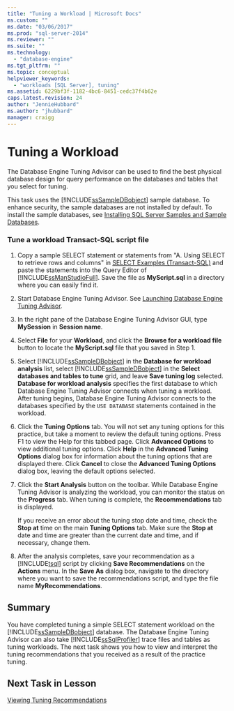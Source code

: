 ```yaml
---
title: "Tuning a Workload | Microsoft Docs"
ms.custom: ""
ms.date: "03/06/2017"
ms.prod: "sql-server-2014"
ms.reviewer: ""
ms.suite: ""
ms.technology: 
  - "database-engine"
ms.tgt_pltfrm: ""
ms.topic: conceptual
helpviewer_keywords: 
  - "workloads [SQL Server], tuning"
ms.assetid: 6229bf3f-1182-4bc6-8451-cedc37f4b62e
caps.latest.revision: 24
author: "JennieHubbard"
ms.author: "jhubbard"
manager: craigg
---
```

# Tuning a Workload
  The Database Engine Tuning Advisor can be used to find the best physical database design for query performance on the databases and tables that you select for tuning.  
  
 This task uses the [!INCLUDE[ssSampleDBobject](../../includes/sssampledbobject-md.md)] sample database. To enhance security, the sample databases are not installed by default. To install the sample databases, see [Installing SQL Server Samples and Sample Databases](http://sqlserversamples.codeplex.com).  
  
### Tune a workload Transact-SQL script file  
  
1.  Copy a sample SELECT statement or statements from "A. Using SELECT to retrieve rows and columns" in [SELECT Examples &#40;Transact-SQL&#41;](/sql/t-sql/queries/select-examples-transact-sql) and paste the statements into the Query Editor of [!INCLUDE[ssManStudioFull](../../includes/ssmanstudiofull-md.md)]. Save the file as **MyScript.sql** in a directory where you can easily find it.  
  
2.  Start Database Engine Tuning Advisor. See [Launching Database Engine Tuning Advisor](../../relational-databases/performance/database-engine-tuning-advisor.md).  
  
3.  In the right pane of the Database Engine Tuning Advisor GUI, type **MySession** in **Session name**.  
  
4.  Select **File** for your **Workload**, and click the **Browse for a workload file** button to locate the **MyScript.sql** file that you saved in Step 1.  
  
5.  Select [!INCLUDE[ssSampleDBobject](../../includes/sssampledbobject-md.md)] in the **Database for workload analysis** list, select [!INCLUDE[ssSampleDBobject](../../includes/sssampledbobject-md.md)] in the **Select databases and tables to tune** grid, and leave **Save tuning log** selected. **Database for workload analysis** specifies the first database to which Database Engine Tuning Advisor connects when tuning a workload. After tuning begins, Database Engine Tuning Advisor connects to the databases specified by the `USE DATABASE` statements contained in the workload.  
  
6.  Click the **Tuning Options** tab. You will not set any tuning options for this practice, but take a moment to review the default tuning options. Press F1 to view the Help for this tabbed page. Click **Advanced Options** to view additional tuning options. Click **Help** in the **Advanced Tuning Options** dialog box for information about the tuning options that are displayed there. Click **Cancel** to close the **Advanced Tuning Options** dialog box, leaving the default options selected.  
  
7.  Click the **Start Analysis** button on the toolbar. While Database Engine Tuning Advisor is analyzing the workload, you can monitor the status on the **Progress** tab. When tuning is complete, the **Recommendations** tab is displayed.  
  
     If you receive an error about the tuning stop date and time, check the **Stop at** time on the main **Tuning Options** tab. Make sure the **Stop at** date and time are greater than the current date and time, and if necessary, change them.  
  
8.  After the analysis completes, save your recommendation as a [!INCLUDE[tsql](../../includes/tsql-md.md)] script by clicking **Save Recommendations** on the **Actions** menu. In the **Save As** dialog box, navigate to the directory where you want to save the recommendations script, and type the file name **MyRecommendations**.  
  
## Summary  
 You have completed tuning a simple SELECT statement workload on the [!INCLUDE[ssSampleDBobject](../../includes/sssampledbobject-md.md)] database. The Database Engine Tuning Advisor can also take [!INCLUDE[ssSqlProfiler](../../includes/sssqlprofiler-md.md)] trace files and tables as tuning workloads. The next task shows you how to view and interpret the tuning recommendations that you received as a result of the practice tuning.  
  
## Next Task in Lesson  
 [Viewing Tuning Recommendations](lesson-1-2-viewing-tuning-recommendations.md)  
  
  
